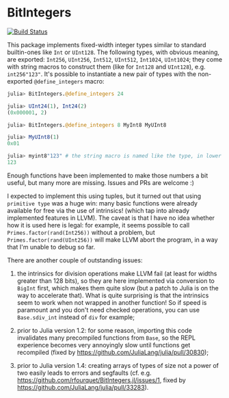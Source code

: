 # BitIntegers

[![Build Status](https://travis-ci.org/rfourquet/BitIntegers.jl.svg?branch=master)](https://travis-ci.org/rfourquet/BitIntegers.jl)


This package implements fixed-width integer types similar to standard builtin-ones like `Int` or `UInt128`.
The following types, with obvious meaning, are exported: `Int256`, `UInt256`, `Int512`, `UInt512`, `Int1024`, `UInt1024`;
they come with string macros to construct them (like for `Int128` and `UInt128`), e.g. `int256"123"`.
It's possible to instantiate a new pair of types with the non-exported `@define_integers` macro:

```julia
julia> BitIntegers.@define_integers 24

julia> UInt24(1), Int24(2)
(0x000001, 2)

julia> BitIntegers.@define_integers 8 MyInt8 MyUInt8

julia> MyUInt8(1)
0x01

julia> myint8"123" # the string macro is named like the type, in lower case
123
```

Enough functions have been implemented to make those numbers a bit useful, but many more are missing.
Issues and PRs are welcome :)

I expected to implement this using tuples, but it turned out that using `primitive type` was a huge
win: many basic functions were already available for free via the use of intrinsics! (which tap
into already implemented features in LLVM).
The caveat is that I have no idea whether how it is used here is legal: for example, it seems possible
to call `Primes.factor(rand(Int256))` without a problem, but `Primes.factor(rand(UInt256))` will
make LLVM abort the program, in a way that I'm unable to debug so far.

There are another couple of outstanding issues:

1) the intrinsics for division operations make LLVM fail (at least for widths greater than 128 bits),
so they are here implemented via conversion to `BigInt` first, which makes them quite slow
(but a patch to Julia is on the way to accelerate that).
What is quite surprising is that the intrinsics seem to work when not wrapped in another function!
So if speed is paramount and you don't need checked operations, you can use `Base.sdiv_int` instead
of `div` for example;

2) prior to Julia version 1.2: for some reason, importing this code invalidates many precompiled
functions from `Base`, so the REPL experience becomes very annoyingly slow until functions get
recompiled (fixed by https://github.com/JuliaLang/julia/pull/30830);

3) prior to Julia version 1.4: creating arrays of types of size not a power of two easily leads
to errors and segfaults (cf. e.g. https://github.com/rfourquet/BitIntegers.jl/issues/1, fixed by https://github.com/JuliaLang/julia/pull/33283).
